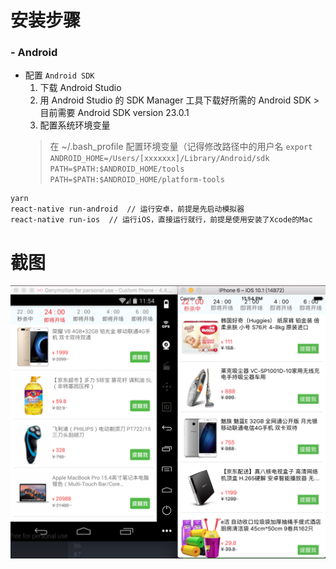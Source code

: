 # 安装步骤
### - Android
* 配置 `Android SDK`
  1. 下载 Android Studio
  2. 用 Android Studio 的 SDK Manager 工具下载好所需的 Android SDK > 目前需要 Android SDK version 23.0.1
  3. 配置系统环境变量
    > 在 ~/.bash_profile 配置环境变量（记得修改路径中的用户名
    > `export ANDROID_HOME=/Users/[xxxxxxx]/Library/Android/sdk`
    > `PATH=$PATH:$ANDROID_HOME/tools`
    > `PATH=$PATH:$ANDROID_HOME/platform-tools`
```
yarn
react-native run-android  // 运行安卓，前提是先启动模拟器
react-native run-ios  // 运行iOS，直接运行就行，前提是使用安装了Xcode的Mac
```
# 截图
![Android & iOS](https://github.com/Calvin92/React-Native-Demo/blob/master/screenshot/Android&iOS.png)
